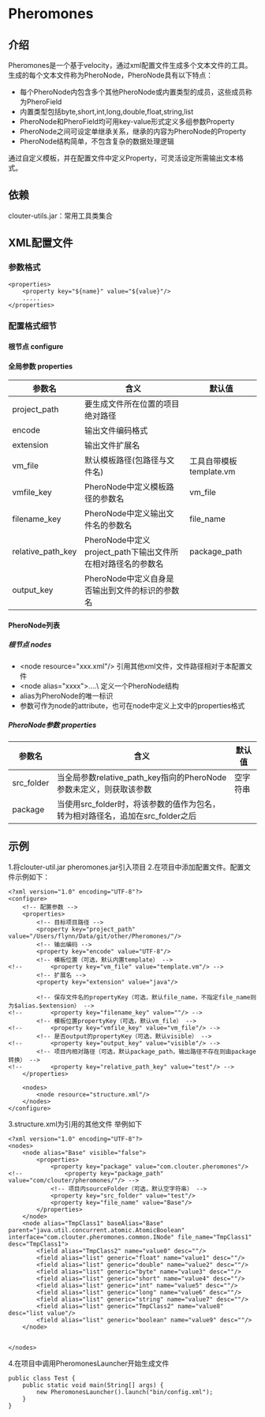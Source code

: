 # Pheromones

## 介绍

Pheromones是一个基于velocity，通过xml配置文件生成多个文本文件的工具。生成的每个文本文件称为PheroNode，PheroNode具有以下特点：

- 每个PheroNode内包含多个其他PheroNode或内置类型的成员，这些成员称为PheroField
- 内置类型包括byte,short,int,long,double,float,string,list
- PheroNode和PheroField均可用key-value形式定义多组参数Property
- PheroNode之间可设定单继承关系，继承的内容为PheroNode的Property
- PheroNode结构简单，不包含复杂的数据处理逻辑

通过自定义模板，并在配置文件中定义Property，可灵活设定所需输出文本格式。

## 依赖

clouter-utils.jar：常用工具类集合

## XML配置文件

### 参数格式

```
<properties>
	<property key="${name}" value="${value}"/>
	.....
</properties>
```

### 配置格式细节

#### 根节点 configure

#### 全局参数 properties

|参数名|含义|默认值|
|---|---|---|
|project\_path|要生成文件所在位置的项目绝对路径||
|encode|输出文件编码格式||
|extension|输出文件扩展名||
|vm\_file|默认模板路径(包路径与文件名)|工具自带模板template.vm|
|vmfile\_key|PheroNode中定义模板路径的参数名|vm\_file|
|filename\_key|PheroNode中定义输出文件名的参数名|file\_name|
|relative\_path\_key|PheroNode中定义project\_path下输出文件所在相对路径名的参数名|package\_path|
|output\_key|PheroNode中定义自身是否输出到文件的标识的参数名||

#### PheroNode列表

##### 根节点 nodes

- \<node resource="xxx.xml"/\> 引用其他xml文件，文件路径相对于本配置文件
- \<node alias="xxxx">....</node>\ 定义一个PheroNode结构
- alias为PheroNode的唯一标识
- 参数可作为node的attribute，也可在node中定义上文中的properties格式

##### PheroNode参数 properties

|参数名|含义|默认值|
|---|---|---|
|src_folder|当全局参数relative_path_key指向的PheroNode参数未定义，则获取该参数|空字符串|
|package|当使用src_folder时，将该参数的值作为包名，转为相对路径名，追加在src_folder之后||

## 示例

1.将clouter-util.jar pheromones.jar引入项目
2.在项目中添加配置文件。配置文件示例如下：

```
<?xml version="1.0" encoding="UTF-8"?>
<configure>
	<!-- 配置参数 -->
	<properties>
		<!-- 目标项目路径 -->
		<property key="project_path" value="/Users/flynn/Data/git/other/Pheromones/"/>
		<!-- 输出编码 -->
		<property key="encode" value="UTF-8"/>
		<!-- 模板位置（可选，默认内置template） -->
<!-- 		<property key="vm_file" value="template.vm"/> -->
		<!-- 扩展名 -->
		<property key="extension" value="java"/>
		
		<!-- 保存文件名的propertyKey（可选，默认file_name，不指定file_name则为$alias.$extension） -->
<!-- 		<property key="filename_key" value=""/> -->
		<!-- 模板位置propertyKey（可选，默认vm_file） -->
<!-- 		<property key="vmfile_key" value="vm_file"/> -->
		<!-- 是否output的propertyKey（可选，默认visible） -->
<!-- 		<property key="output_key" value="visible"/> -->
		<!-- 项目内相对路径（可选，默认package_path，输出路径不存在则由package转换） -->
<!-- 		<property key="relative_path_key" value="test"/> -->
	</properties>
	
	<nodes>
		<node resource="structure.xml"/>
	</nodes>
</configure>

```

3.structure.xml为引用的其他文件 举例如下

```
<?xml version="1.0" encoding="UTF-8"?>
<nodes>
	<node alias="Base" visible="false">
		<properties>
			<property key="package" value="com.clouter.pheromones"/>
<!-- 			<property key="package_path" value="com/clouter/pheromones/"/> -->
			<!-- 项目内sourceFolder（可选，默认空字符串） -->
			<property key="src_folder" value="test"/>
			<property key="file_name" value="Base"/>
		</properties>
	</node>
	<node alias="TmpClass1" baseAlias="Base" parent="java.util.concurrent.atomic.AtomicBoolean" interface="com.clouter.pheromones.common.INode" file_name="TmpClass1" desc="TmpClass1">
		<field alias="TmpClass2" name="value0" desc=""/>
		<field alias="list" generic="float" name="value1" desc=""/>
		<field alias="list" generic="double" name="value2" desc=""/>
		<field alias="list" generic="byte" name="value3" desc=""/>
		<field alias="list" generic="short" name="value4" desc=""/>
		<field alias="list" generic="int" name="value5" desc=""/>
		<field alias="list" generic="long" name="value6" desc=""/>
		<field alias="list" generic="string" name="value7" desc=""/>
		<field alias="list" generic="TmpClass2" name="value8" desc="list value"/>
		<field alias="list" generic="boolean" name="value9" desc=""/>
	</node>
	
	
</nodes>
```

4.在项目中调用PheromonesLauncher开始生成文件

```
public class Test {
	public static void main(String[] args) {
		new PheromonesLauncher().launch("bin/config.xml");
	}
}
```
